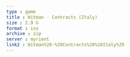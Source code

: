 ```yaml
---
type : game
title : Hitman - Contracts (Italy)
size : 2.9 G
format : iso
archive : zip
server : myrient
link2 : Hitman%20-%20Contracts%20%28Italy%29
---
```

